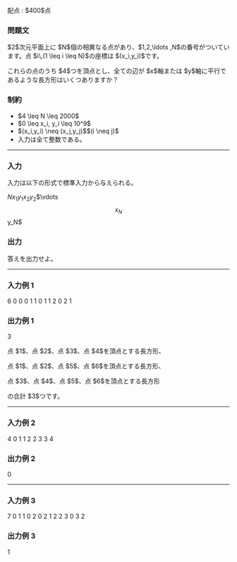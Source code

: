 
<div>

<span>

<span>

<p>
配点 : $400$点
</p>

<div>

<section>

### **問題文**

<p>
$2$次元平面上に $N$個の相異なる点があり、$1,2,\ldots ,N$の番号がついています。点 $i\,(1 \leq i \leq N)$の座標は $(x_i,y_i)$です。
</p>

<p>
これらの点のうち $4$つを頂点とし、全ての辺が $x$軸または $y$軸に平行であるような長方形はいくつありますか？
</p>

</section>

</div>

<div>

<section>

### **制約**

<ul>

<li>
$4 \leq N \leq 2000$
</li>

<li>
$0 \leq x_i, y_i \leq 10^9$
</li>

<li>
$(x_i,y_i) \neq (x_j,y_j)$$(i \neq j)$
</li>

<li>
入力は全て整数である。
</li>

</ul>

</section>

</div>

---

<div>

<div>

<section>

### **入力**

<p>
入力は以下の形式で標準入力から与えられる。
</p>

<div>

$N$$x_1$$y_1$$x_2$$y_2$$\vdots $$x_N$$y_N$
</div>

</section>

</div>

<div>

<section>

### **出力**

<p>
答えを出力せよ。
</p>

</section>

</div>

</div>

---

<div>

<section>

### **入力例 1**

<div>

6
0 0
0 1
1 0
1 1
2 0
2 1

</div>

</section>

</div>

<div>

<section>

### **出力例 1**

<div>

3

</div>

<p>
点 $1$、点 $2$、点 $3$、点 $4$を頂点とする長方形、
</p>

<p>
点 $1$、点 $2$、点 $5$、点 $6$を頂点とする長方形、
</p>

<p>
点 $3$、点 $4$、点 $5$、点 $6$を頂点とする長方形
</p>

<p>
の合計 $3$つです。
</p>

</section>

</div>

---

<div>

<section>

### **入力例 2**

<div>

4
0 1
1 2
2 3
3 4

</div>

</section>

</div>

<div>

<section>

### **出力例 2**

<div>

0

</div>

</section>

</div>

---

<div>

<section>

### **入力例 3**

<div>

7
0 1
1 0
2 0
2 1
2 2
3 0
3 2

</div>

</section>

</div>

<div>

<section>

### **出力例 3**

<div>

1

</div>

</section>

</div>

</span>

</span>

</div>
